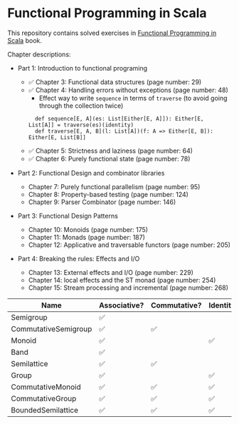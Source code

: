 # Functional Programming in Scala

This repository contains solved exercises in [Functional Programming in Scala](http://manning.com/bjarnason/) book.

Chapter descriptions:

* Part 1: Introduction to functional programing
  * ✅ Chapter 3: Functional data structures (page number: 29)
  * ✅ Chapter 4: Handling errors without exceptions (page number: 48)
    * Effect way to write `sequence` in terms of `traverse` (to avoid going through the collection twice)
    ```
      def sequence[E, A](es: List[Either[E, A]]): Either[E, List[A]] = traverse(es)(identity)
      def traverse[E, A, B](l: List[A])(f: A => Either[E, B]): Either[E, List[B]]
    
    ```  
  * ✅ Chapter 5: Strictness and laziness (page number: 64)
  * ✅ Chapter 6: Purely functional state (page number: 78)

* Part 2: Functional Design and combinator libraries
  * Chapter 7: Purely functional parallelism (page number: 95)
  * Chapter 8: Property-based testing (page number: 124)
  * Chapter 9: Parser Combinator (page number: 146)

* Part 3: Functional Design Patterns
  * Chapter 10: Monoids (page number: 175)
  * Chapter 11: Monads (page number: 187)
  * Chapter 12: Applicative and traversable functors (page number: 205)

* Part 4: Breaking the rules: Effects and I/O
  * Chapter 13: External effects and I/O (page number: 229)
  * Chapter 14: local effects and the ST monad (page number: 254)
  * Chapter 15: Stream processing and incremental (page number: 268)
  
|        Name         | Associative? | Commutative? | Identity? | Inverse? | Idempotent? |
|-------------------- |--------------|--------------|-----------|----------|-------------|
|Semigroup            |      ✅      |              |           |          |             |
|CommutativeSemigroup |      ✅      |      ✅      |           |          |             |
|Monoid               |      ✅      |              |     ✅    |          |             |
|Band                 |      ✅      |              |           |          |     ✅      |
|Semilattice          |      ✅      |      ✅      |           |          |     ✅      |
|Group                |      ✅      |              |    ✅     |    ✅    |             |
|CommutativeMonoid    |      ✅      |      ✅      |    ✅     |          |             |
|CommutativeGroup     |      ✅      |      ✅      |    ✅     |    ✅    |             |
|BoundedSemilattice   |      ✅      |      ✅      |    ✅     |          |     ✅      |

